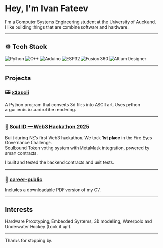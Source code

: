 # Hey, I'm Ivan Fateev

I'm a Computer Systems Engineering student at the University of Auckland. I like building things that are combine software and hardware. 

---

## ⚙️ Tech Stack

<p>
  <img src="https://img.shields.io/badge/Python-3776AB?style=for-the-badge&logo=python&logoColor=white" alt="Python" />
  <img src="https://img.shields.io/badge/C++-00599C?style=for-the-badge&logo=c%2B%2B&logoColor=white" alt="C++" />
  <img src="https://img.shields.io/badge/Arduino-00979D?style=for-the-badge&logo=arduino&logoColor=white" alt="Arduino" />
  <img src="https://img.shields.io/badge/ESP32-3C3C3C?style=for-the-badge&logo=espressif&logoColor=white" alt="ESP32" />
  <img src="https://img.shields.io/badge/Fusion%20360-FF6C37?style=for-the-badge&logo=autodesk&logoColor=white" alt="Fusion 360" />
  <img src="https://img.shields.io/badge/Altium_Designer-A5915F?style=for-the-badge&logo=altiumdesigner&logoColor=white" alt="Altium Designer" />
</p>

---

## Projects

### 🖼️ [x2ascii](https://github.com/ivanf-nz/x2ascii)  
A Python program that converts 3d files into ASCII art.
Uses python arguments to control the rendering. 

---

### 🪪 [Soul ID — Web3 Hackathon 2025](https://github.com/se-camus/2025-web3-hackathon)  
Built during NZ’s first Web3 hackathon. We took **1st place** in the Fire Eyes Governance Challenge.  
Soulbound Token voting system with MetaMask integration, powered by smart contracts.

I built and tested the backend contracts and unit tests.

---

### 📄 [career-public](https://github.com/ivanf-nz/career-public)  
Includes a downloadable PDF version of my CV.

---

## Interests

Hardware Prototyping, Embedded Systems, 3D modelling, Waterpolo and Underwater Hockey (Look it up!).

---

Thanks for stopping by.
